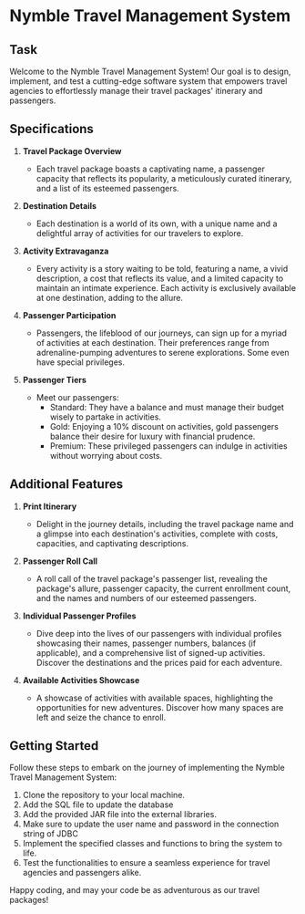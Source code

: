 # Nymble Travel Management System

## Task

Welcome to the Nymble Travel Management System! Our goal is to design, implement, and test a cutting-edge software system that empowers travel agencies to effortlessly manage their travel packages' itinerary and passengers.

## Specifications

1. **Travel Package Overview**
   - Each travel package boasts a captivating name, a passenger capacity that reflects its popularity, a meticulously curated itinerary, and a list of its esteemed passengers.

2. **Destination Details**
   - Each destination is a world of its own, with a unique name and a delightful array of activities for our travelers to explore.

3. **Activity Extravaganza**
   - Every activity is a story waiting to be told, featuring a name, a vivid description, a cost that reflects its value, and a limited capacity to maintain an intimate experience. Each activity is exclusively available at one destination, adding to the allure.

4. **Passenger Participation**
   - Passengers, the lifeblood of our journeys, can sign up for a myriad of activities at each destination. Their preferences range from adrenaline-pumping adventures to serene explorations. Some even have special privileges.

5. **Passenger Tiers**
   - Meet our passengers:
     - Standard: They have a balance and must manage their budget wisely to partake in activities.
     - Gold: Enjoying a 10% discount on activities, gold passengers balance their desire for luxury with financial prudence.
     - Premium: These privileged passengers can indulge in activities without worrying about costs.

## Additional Features

1. **Print Itinerary**
   - Delight in the journey details, including the travel package name and a glimpse into each destination's activities, complete with costs, capacities, and captivating descriptions.

2. **Passenger Roll Call**
   - A roll call of the travel package's passenger list, revealing the package's allure, passenger capacity, the current enrollment count, and the names and numbers of our esteemed passengers.

3. **Individual Passenger Profiles**
   - Dive deep into the lives of our passengers with individual profiles showcasing their names, passenger numbers, balances (if applicable), and a comprehensive list of signed-up activities. Discover the destinations and the prices paid for each adventure.

4. **Available Activities Showcase**
   - A showcase of activities with available spaces, highlighting the opportunities for new adventures. Discover how many spaces are left and seize the chance to enroll.

## Getting Started

Follow these steps to embark on the journey of implementing the Nymble Travel Management System:

1. Clone the repository to your local machine.
2. Add the SQL file to update the database
3. Add the provided JAR file into the external libraries.
4. Make sure to update the user name and password in the connection string of JDBC
5. Implement the specified classes and functions to bring the system to life.
6. Test the functionalities to ensure a seamless experience for travel agencies and passengers alike.

Happy coding, and may your code be as adventurous as our travel packages!
